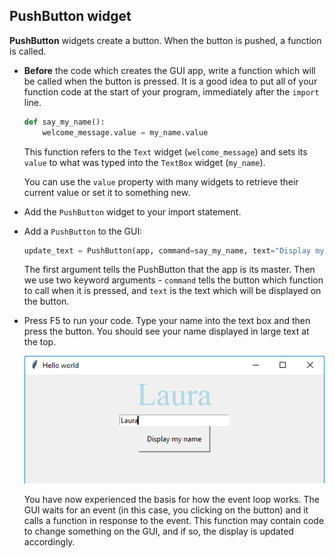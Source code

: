 ## PushButton widget

**PushButton** widgets create a button. When the button is pushed, a function is called.

- **Before** the code which creates the GUI app, write a function which will be called when the button is pressed. It is a good idea to put all of your function code at the start of your program, immediately after the `import` line.

    ```python
    def say_my_name():
        welcome_message.value = my_name.value
    ```

    This function refers to the `Text` widget (`welcome_message`) and sets its `value` to what was typed into the `TextBox` widget (`my_name`).

    You can use the `value` property with many widgets to retrieve their current value or set it to something new.

- Add the `PushButton` widget to your import statement.

- Add a `PushButton` to the GUI:

    ```python
    update_text = PushButton(app, command=say_my_name, text="Display my name")
    ```

    The first argument tells the PushButton that the app is its master. Then we use two keyword arguments - `command` tells the button which function to call when it is pressed, and `text` is the text which will be displayed on the button.

- Press F5 to run your code. Type your name into the text box and then press the button. You should see your name displayed in large text at the top.

    ![Display my name](images/display-my-name.png)

    You have now experienced the basis for how the event loop works. The GUI waits for an event (in this case, you clicking on the button) and it calls a function in response to the event. This function may contain code to change something on the GUI, and if so, the display is updated accordingly.



